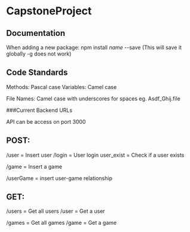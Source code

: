 # CapstoneProject


## Documentation
When adding a new package: npm install *name* --save (This will save it globally -g does not work)


## Code Standards
Methods: Pascal case
Variables: Camel case

File Names: Camel case with underscores for spaces
eg. Asdf_Ghij.file


###Current Backend URLs

API can be access on port 3000

## POST:
/user = Insert user
/login = User login
user_exist = Check if a user exists

/game = Insert a game

/userGame = insert user-game relationship

## GET:
/users = Get all users
/user = Get a user

/games = Get all games 
/game = Get a game



